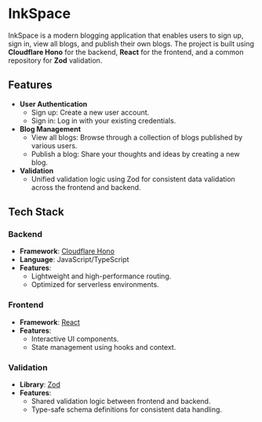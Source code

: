 # InkSpace

InkSpace is a modern blogging application that enables users to sign up, sign in, view all blogs, and publish their own blogs. The project is built using **Cloudflare Hono** for the backend, **React** for the frontend, and a common repository for **Zod** validation.

## Features

- **User Authentication**
  - Sign up: Create a new user account.
  - Sign in: Log in with your existing credentials.
- **Blog Management**
  - View all blogs: Browse through a collection of blogs published by various users.
  - Publish a blog: Share your thoughts and ideas by creating a new blog.
- **Validation**
  - Unified validation logic using Zod for consistent data validation across the frontend and backend.

## Tech Stack

### Backend
- **Framework**: [Cloudflare Hono](https://hono.dev/)
- **Language**: JavaScript/TypeScript
- **Features**:
  - Lightweight and high-performance routing.
  - Optimized for serverless environments.

### Frontend
- **Framework**: [React](https://react.dev/)
- **Features**:
  - Interactive UI components.
  - State management using hooks and context.

### Validation
- **Library**: [Zod](https://zod.dev/)
- **Features**:
  - Shared validation logic between frontend and backend.
  - Type-safe schema definitions for consistent data handling.
